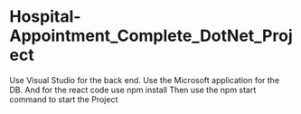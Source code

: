 # Hospital-Appointment_Complete_DotNet_Project
Use Visual Studio for the back end.
Use the Microsoft application for the DB.
And for the react code use npm install 
Then use the npm start command to start the Project 
